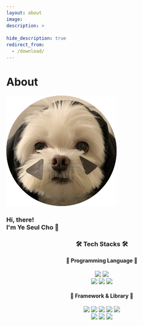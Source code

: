 ```yaml
---
layout: about
image: 
description: >
  
hide_description: true
redirect_from:
  - /download/
---
```


# About
<img src="/assets/img/profile_img.png" alt="<yeseul> <cho>" class="avatar"/> 
      
### Hi, there! <br/>I'm Ye Seul Cho 👋

<h3 align = "center"> 🛠 Tech Stacks 🛠 </h3> 
<h4 align="center">👾 Programming Language 👾</h4>

<p align = "center">
  <img src="https://img.shields.io/badge/Python-3766AB?style=flat-square&logo=Python&logoColor=white"/> 
  <img src="https://img.shields.io/badge/C-A8B9CC?style=flat-square&logo=C&logoColor=white"/>
  <br/>
  <img src="https://img.shields.io/badge/Android Studio-3DDC84?style=flat-square&logo=Android Studio&logoColor=white"/>
  <img src="https://img.shields.io/badge/CSS3-1572B6?style=flat-square&logo=css3&logoColor=white"/>
  <img src="https://img.shields.io/badge/HTML5-E34F26?style=flat-square&logo=HTML5&logoColor=white"/>
</p>

<h4 align="center">🧠 Framework & Library 🧠</h4>

<p align="center">
  <img src="https://img.shields.io/badge/NumPy-013243?style=flat-square&logo=NumPy&logoColor=white"/> 
  <img src="https://img.shields.io/badge/Pandas-150458?style=flat-square&logo=Pandas&logoColor=white"/>
  <img src="https://img.shields.io/badge/matplotlib-11557c?style=flat-square"/>
  <img src="https://img.shields.io/badge/Plotly-3F4F75?style=flat-square&logo=Plotly&logoColor=white"/>
  <img src="https://img.shields.io/badge/scikit--learn-F7931E?style=flat-square&logo=scikitlearn&logoColor=white"/> <br/>
  <img src="https://img.shields.io/badge/PyTorch-EE4C2C?style=flat-square&logo=pytorch&logoColor=white"/>
<!--   <img src="https://img.shields.io/badge/PyTorch Lightning-792EE5?style=flat-square&logo=pytorchlightning&logoColor=white"/>  -->
  <img src="https://img.shields.io/badge/TensorFlow-FF6F00?style=flat-square&logo=tensorflow&logoColor=white"/>
<!--   <br> -->
<!--   <img src="https://img.shields.io/badge/Docker-2496ED?style=flat-square&logo=docker&logoColor=white"/>  -->
  <img src="https://img.shields.io/badge/Mysql-E6B91E?style=flat-square&logo=MySql&logoColor=white"/>
<!--   <img src="https://img.shields.io/badge/aws-333664?style=flat-square&logo=amazon-aws&logoColor=white"/>  -->
<!--   <img src="https://img.shields.io/badge/elasticsearch-005571?style=flat-square&logo=elasticsearch&logoColor=white"/>  -->
</p>
<br/>



<!--author-->

